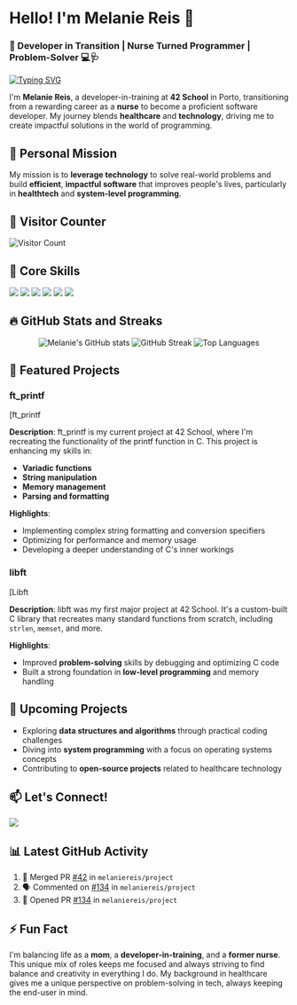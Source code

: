 # Hello! I'm Melanie Reis 👋

### 🌟 Developer in Transition | Nurse Turned Programmer | Problem-Solver 💻🩺

[![Typing SVG](https://readme-typing-svg.demolab.com/?lines=Developer+in+Training;Nurse+Turned+Programmer;Building+Solutions+for+Healthcare)](https://git.io/typing-svg)

I'm **Melanie Reis**, a developer-in-training at **42 School** in Porto, transitioning from a rewarding career as a **nurse** to become a proficient software developer. My journey blends **healthcare** and **technology**, driving me to create impactful solutions in the world of programming.

## 🎯 Personal Mission

My mission is to **leverage technology** to solve real-world problems and build **efficient**, **impactful software** that improves people's lives, particularly in **healthtech** and **system-level programming**.

## 🌟 Visitor Counter

<p align="left">
  <img src="https://hits.seeyour.website/count/your-github-username.svg" alt="Visitor Count" />
</p>

## 🚀 Core Skills

<p align="left">
  <img src="https://img.shields.io/badge/C-%2300599C.svg?style=for-the-badge&logo=c&logoColor=white" />
  <img src="https://img.shields.io/badge/Bash-%23121011.svg?style=for-the-badge&logo=gnu-bash&logoColor=white" />
  <img src="https://img.shields.io/badge/Makefile-%2300ADD8.svg?style=for-the-badge&logo=gnu&logoColor=white" />
  <img src="https://img.shields.io/badge/Neovim-%2357A143.svg?style=for-the-badge&logo=neovim&logoColor=white" />
  <img src="https://img.shields.io/badge/Linux-%23FCC624.svg?style=for-the-badge&logo=linux&logoColor=black" />
  <img src="https://img.shields.io/badge/Git-%23F05032.svg?style=for-the-badge&logo=git&logoColor=white" />
</p>

## 🔥 GitHub Stats and Streaks

<p align="center">
  <img src="https://github-readme-stats.vercel.app/api?username=melaniereis&show_icons=true&theme=radical" alt="Melanie's GitHub stats" />
  <img src="https://github-readme-streak-stats.herokuapp.com/?user=melaniereis&theme=radical" alt="GitHub Streak" />
  <img src="https://github-readme-stats.vercel.app/api/top-langs/?username=melaniereis&layout=compact&theme=radical" alt="Top Languages" />
</p>

## 💼 Featured Projects

### ft_printf

[ft_printf

**Description**: ft_printf is my current project at 42 School, where I'm recreating the functionality of the printf function in C. This project is enhancing my skills in:

- **Variadic functions**
- **String manipulation**
- **Memory management**
- **Parsing and formatting**

**Highlights**:
- Implementing complex string formatting and conversion specifiers
- Optimizing for performance and memory usage
- Developing a deeper understanding of C's inner workings

### libft

[Libft

**Description**: libft was my first major project at 42 School. It's a custom-built C library that recreates many standard functions from scratch, including `strlen`, `memset`, and more.

**Highlights**:
- Improved **problem-solving** skills by debugging and optimizing C code
- Built a strong foundation in **low-level programming** and memory handling

## 🔭 Upcoming Projects

- Exploring **data structures and algorithms** through practical coding challenges
- Diving into **system programming** with a focus on operating systems concepts
- Contributing to **open-source projects** related to healthcare technology

## 📫 Let's Connect!

<p align="left">
  <a href="https://www.linkedin.com/in/melanie-ferraz-reis-622229a5?utm_source=share&utm_campaign=share_via&utm_content=profile&utm_medium=ios_app">
    <img src="https://img.shields.io/badge/-Melanie%20Reis-blue?style=for-the-badge&logo=Linkedin&logoColor=white" />
  </a>
</p>

## 📊 Latest GitHub Activity

<!--START_SECTION:activity-->
1. 🎉 Merged PR [#42](https://github.com/melaniereis/project/pull/42) in `melaniereis/project`
2. 🗣 Commented on [#134](https://github.com/melaniereis/project/issues/134) in `melaniereis/project`
3. 💪 Opened PR [#134](https://github.com/melaniereis/project/pull/134) in `melaniereis/project`
<!--END_SECTION:activity-->

## ⚡ Fun Fact

I'm balancing life as a **mom**, a **developer-in-training**, and a **former nurse**. This unique mix of roles keeps me focused and always striving to find balance and creativity in everything I do. My background in healthcare gives me a unique perspective on problem-solving in tech, always keeping the end-user in mind.

